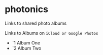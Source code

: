 # photonics
Links to shared photo albums

Links to Albums on `iCloud or Google Photos`
- `1 Album One
- `2 Album Two

